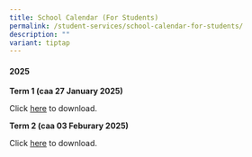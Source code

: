 ```yaml
---
title: School Calendar (For Students)
permalink: /student-services/school-calendar-for-students/
description: ""
variant: tiptap
---
```

<h4>2025</h4>
<p><strong>Term 1 (caa 27 January 2025)</strong>
</p>
<p>Click <a href="/files/2025/Student_Calendar_2025_Term1_caa_27Jan2025.pdf" rel="noopener noreferrer nofollow" target="_blank">here</a> to
download.</p>
<p><strong>Term 2 (caa 03 Feburary 2025)</strong>
</p>
<p>Click <a href="/files/2025/Student_Calendar_2025_Term2_caa_03Feb2025.pdf" rel="noopener noreferrer nofollow" target="_blank">here</a> to
download.</p>